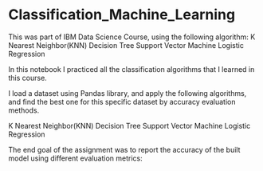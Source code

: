 # Classification_Machine_Learning

This was part of IBM Data Science Course, using the following algorithm:  K Nearest Neighbor(KNN) Decision Tree Support Vector Machine Logistic Regression

In this notebook I practiced all the classification algorithms that I learned in this course.

I load a dataset using Pandas library, and apply the following algorithms, and find the best one for this specific dataset by accuracy evaluation methods.

K Nearest Neighbor(KNN)
Decision Tree
Support Vector Machine
Logistic Regression

The end goal of the assignment was to report the accuracy of the built model using different evaluation metrics:

